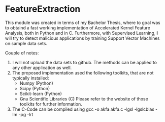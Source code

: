 FeatureExtraction
=================
This module was created in terms of my Bachelor Thesis, where to goal was to obtaind a fast working implementation of Accelerated Kernel Feature Analysis, both in Python and in C.
Furthermore, with Supervised Learning, I will try to detect malicious applications by training Support Vector Machines on sample data sets.

Couple of notes:
1) I will not upload the data sets to github. The methods can be applied to any other application as well.
2) The proposed implementation used the following toolkits, that are not typically installed:
	- Numpy (Python)
	- Scipy (Python)
	- Scikit-learn (Python)
	- Gnu Scientific Libraries (C)
   Please refer to the website of those toolkits for further information.
3) The C-Code can be compiled using gcc -o akfa akfa.c -lgsl -lgslcblas -lm -pg -lrt



